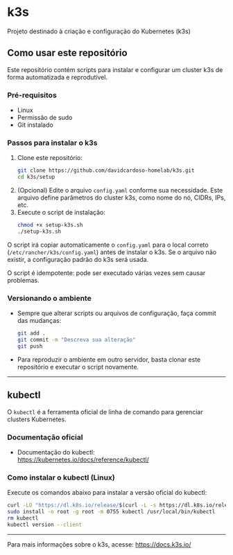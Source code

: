 # k3s
Projeto destinado à criação e configuração do Kubernetes (k3s)

## Como usar este repositório

Este repositório contém scripts para instalar e configurar um cluster k3s de forma automatizada e reprodutível.

### Pré-requisitos
- Linux
- Permissão de sudo
- Git instalado


### Passos para instalar o k3s
1. Clone este repositório:
	```sh
	git clone https://github.com/davidcardoso-homelab/k3s.git
	cd k3s/setup
	```
2. (Opcional) Edite o arquivo `config.yaml` conforme sua necessidade. Este arquivo define parâmetros do cluster k3s, como nome do nó, CIDRs, IPs, etc.
3. Execute o script de instalação:
	```sh
	chmod +x setup-k3s.sh
	./setup-k3s.sh
	```

O script irá copiar automaticamente o `config.yaml` para o local correto (`/etc/rancher/k3s/config.yaml`) antes de instalar o k3s. Se o arquivo não existir, a configuração padrão do k3s será usada.

O script é idempotente: pode ser executado várias vezes sem causar problemas.

### Versionando o ambiente
- Sempre que alterar scripts ou arquivos de configuração, faça commit das mudanças:
  ```sh
  git add .
  git commit -m "Descreva sua alteração"
  git push
  ```
- Para reproduzir o ambiente em outro servidor, basta clonar este repositório e executar o script novamente.

---

## kubectl

O `kubectl` é a ferramenta oficial de linha de comando para gerenciar clusters Kubernetes.

### Documentação oficial
- Documentação do kubectl: https://kubernetes.io/docs/reference/kubectl/

### Como instalar o kubectl (Linux)
Execute os comandos abaixo para instalar a versão oficial do kubectl:

```sh
curl -LO "https://dl.k8s.io/release/$(curl -L -s https://dl.k8s.io/release/stable.txt)/bin/linux/amd64/kubectl"
sudo install -o root -g root -m 0755 kubectl /usr/local/bin/kubectl
rm kubectl
kubectl version --client
```

---
Para mais informações sobre o k3s, acesse: https://docs.k3s.io/
